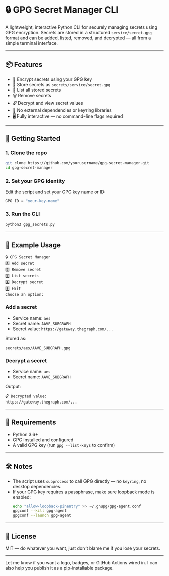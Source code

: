 # 🔒 GPG Secret Manager CLI

A lightweight, interactive Python CLI for securely managing secrets using GPG encryption. Secrets are stored in a structured `service/secret.gpg` format and can be added, listed, removed, and decrypted — all from a simple terminal interface.

---

## 📦 Features

- 🔐 Encrypt secrets using your GPG key
- 📁 Store secrets as `secrets/service/secret.gpg`
- 🧾 List all stored secrets
- 🗑️ Remove secrets
- 🔓 Decrypt and view secret values
- 🧠 No external dependencies or keyring libraries
- 🖥️ Fully interactive — no command-line flags required

---

## 🚀 Getting Started

### 1. Clone the repo
```bash
git clone https://github.com/yourusername/gpg-secret-manager.git
cd gpg-secret-manager
```

### 2. Set your GPG identity
Edit the script and set your GPG key name or ID:
```python
GPG_ID = "your-key-name"
```

### 3. Run the CLI
```bash
python3 gpg_secrets.py
```

---

## 🧪 Example Usage

```
🔒 GPG Secret Manager
1️⃣ Add secret
2️⃣ Remove secret
3️⃣ List secrets
4️⃣ Decrypt secret
5️⃣ Exit
Choose an option:
```

### Add a secret
- Service name: `aes`
- Secret name: `AAVE_SUBGRAPH`
- Secret value: `https://gateway.thegraph.com/...`

Stored as:
```
secrets/aes/AAVE_SUBGRAPH.gpg
```

### Decrypt a secret
- Service name: `aes`
- Secret name: `AAVE_SUBGRAPH`

Output:
```
🔓 Decrypted value:
https://gateway.thegraph.com/...
```

---

## 🔧 Requirements

- Python 3.6+
- GPG installed and configured
- A valid GPG key (run `gpg --list-keys` to confirm)

---

## 🛠️ Notes

- The script uses `subprocess` to call GPG directly — no `keyring`, no desktop dependencies.
- If your GPG key requires a passphrase, make sure loopback mode is enabled:
  ```bash
  echo "allow-loopback-pinentry" >> ~/.gnupg/gpg-agent.conf
  gpgconf --kill gpg-agent
  gpgconf --launch gpg-agent
  ```

---

## 📄 License

MIT — do whatever you want, just don’t blame me if you lose your secrets.

---

Let me know if you want a logo, badges, or GitHub Actions wired in. I can also help you publish it as a pip-installable package.
